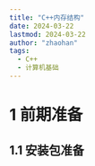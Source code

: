 ```yaml
---
title: "C++内存结构"
date: 2024-03-22
lastmod: 2024-03-22
author: "zhaohan"
tags:
  - C++
  - 计算机基础
---
```


# 1 前期准备

## 1.1 安装包准备